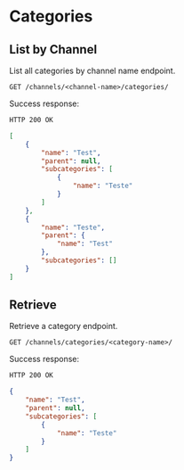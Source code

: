 # Categories

## List by Channel

List all categories by channel name endpoint.

`GET /channels/<channel-name>/categories/`

Success response:

```html
HTTP 200 OK
```

```json
[
    {
        "name": "Test",
        "parent": null,
        "subcategories": [
            {
                "name": "Teste"
            }
        ]
    },
    {
        "name": "Teste",
        "parent": {
            "name": "Test"
        },
        "subcategories": []
    }
]
```

## Retrieve

Retrieve a category endpoint.

`GET /channels/categories/<category-name>/`

Success response:

```html
HTTP 200 OK
```

```json
{
    "name": "Test",
    "parent": null,
    "subcategories": [
        {
            "name": "Teste"
        }
    ]
}
```
